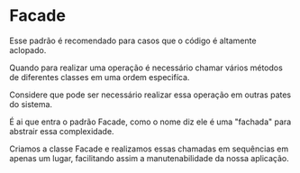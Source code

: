 # Facade

Esse padrão é recomendado para casos que o código é altamente aclopado.

Quando para realizar uma operação é necessário chamar vários métodos de diferentes classes em uma ordem especifíca.

Considere que pode ser necessário realizar essa operação em outras pates do sistema.

É ai que entra o padrão Facade, como o nome diz ele é uma "fachada" para abstrair essa complexidade.

Criamos a classe Facade e realizamos essas chamadas em sequências em apenas um lugar, facilitando assim a manutenabilidade da nossa aplicação.